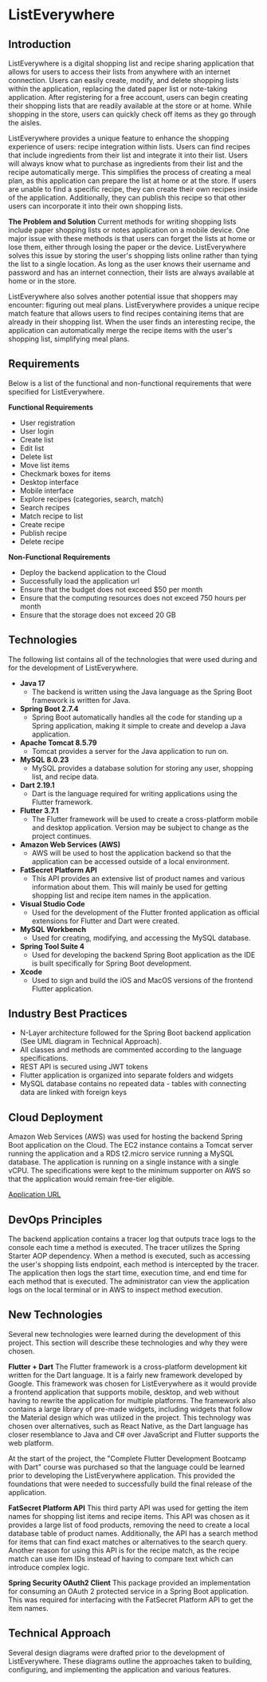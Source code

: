 # ListEverywhere

## Introduction
ListEverywhere is a digital shopping list and recipe sharing application that allows for users to access their lists from anywhere with an internet connection. Users can easily create, modify, and delete shopping lists within the application, replacing the dated paper list or note-taking application. After registering for a free account, users can begin creating their shopping lists that are readily available at the store or at home. While shopping in the store, users can quickly check off items as they go through the aisles.  
  
ListEverywhere provides a unique feature to enhance the shopping experience of users: recipe integration within lists. Users can find recipes that include ingredients from their list and integrate it into their list. Users will always know what to purchase as ingredients from their list and the recipe automatically merge. This simplifies the process of creating a meal plan, as this application can prepare the list at home or at the store. If users are unable to find a specific recipe, they can create their own recipes inside of the application. Additionally, they can publish this recipe so that other users can incorporate it into their own shopping lists.

**The Problem and Solution**
Current methods for writing shopping lists include paper shopping lists or notes application on a mobile device. One major issue with these methods is that users can forget the lists at home or lose them, either through losing the paper or the device. ListEverywhere solves this issue by storing the user's shopping lists online rather than tying the list to a single location. As long as the user knows their username and password and has an internet connection, their lists are always available at home or in the store. 

ListEverywhere also solves another potential issue that shoppers may encounter: figuring out meal plans. ListEverywhere provides a unique recipe match feature that allows users to find recipes containing items that are already in their shopping list. When the user finds an interesting recipe, the application can automatically merge the recipe items with the user's shopping list, simplifying meal plans.

## Requirements
Below is a list of the functional and non-functional requirements that were specified for ListEverywhere.

**Functional Requirements**
 - User registration
 - User login
 - Create list
 - Edit list
 - Delete list
 - Move list items
 - Checkmark boxes for items
 - Desktop interface
 - Mobile interface
 - Explore recipes (categories, search, match)
 - Search recipes
 - Match recipe to list
 - Create recipe
 - Publish recipe
 - Delete recipe

**Non-Functional Requirements**
 - Deploy the backend application to the Cloud
 - Successfully load the application url
 - Ensure that the budget does not exceed $50 per month
 - Ensure that the computing resources does not exceed 750 hours per month
 - Ensure that the storage does not exceed 20 GB

## Technologies
The following list contains all of the technologies that were used during and for the development of ListEverywhere.

 - **Java 17**
	 - The backend is written using the Java language as the Spring Boot framework is written for Java.
 - **Spring Boot 2.7.4**
	 - Spring Boot automatically handles all the code for standing up a Spring application, making it simple to create and develop a Java application.
 - **Apache Tomcat 8.5.79**
	 - Tomcat provides a server for the Java application to run on.
 - **MySQL 8.0.23**
	 - MySQL provides a database solution for storing any user, shopping list, and recipe data.
 - **Dart 2.19.1**
	 - Dart is the language required for writing applications using the Flutter framework.
 - **Flutter 3.7.1**
	 - The Flutter framework will be used to create a cross-platform mobile and desktop application. Version may be subject to change as the project continues.
 - **Amazon Web Services (AWS)**
	 - AWS will be used to host the application backend so that the application can be accessed outside of a local environment.
 - **FatSecret Platform API**
	 - This API provides an extensive list of product names and various information about them. This will mainly be used for getting shopping list and recipe item names in the application.
 - **Visual Studio Code**
	 - Used for the development of the Flutter fronted application as official extensions for Flutter and Dart were created.
 - **MySQL Workbench**
	 - Used for creating, modifying, and accessing the MySQL database.
 - **Spring Tool Suite 4**
	 - Used for developing the backend Spring Boot application as the IDE is built specifically for Spring Boot development.
 - **Xcode**
	 - Used to sign and build the iOS and MacOS versions of the frontend Flutter application.

## Industry Best Practices
- N-Layer architecture followed for the Spring Boot backend application (See UML diagram in Technical Approach).
- All classes and methods are commented according to the language specifications.
- REST API is secured using JWT tokens
- Flutter application is organized into separate folders and widgets
- MySQL database contains no repeated data - tables with connecting data are linked with foreign keys

## Cloud Deployment
Amazon Web Services (AWS) was used for hosting the backend Spring Boot application on the Cloud. The EC2 instance contains a Tomcat server running the application and a RDS t2.micro service running a MySQL database. The application is running on a single instance with a single vCPU. The specifications were kept to the minimum supporter on AWS so that the application would remain free-tier eligible.

[Application URL](http://listeverywhereapi-env.eba-nsfgxj2p.us-east-1.elasticbeanstalk.com)

## DevOps Principles
The backend application contains a tracer log that outputs trace logs to the console each time a method is executed. The tracer utilizes the Spring Starter AOP dependency. When a method is executed, such as accessing the user's shopping lists endpoint, each method is intercepted by the tracer. The application then logs the start time, execution time, and end time for each method that is executed. The administrator can view the application logs on the local terminal or in AWS to inspect method execution.

## New Technologies
Several new technologies were learned during the development of this project. This section will describe these technologies and why they were chosen.

**Flutter + Dart**
The Flutter framework is a cross-platform development kit written for the Dart language. It is a fairly new framework developed by Google. This framework was chosen for ListEverywhere as it would provide a frontend application that supports mobile, desktop, and web without having to rewrite the application for multiple platforms. The framework also contains a large library of pre-made widgets, including widgets that follow the Material design which was utilized in the project. This technology was chosen over alternatives, such as React Native, as the Dart language has closer resemblance to Java and C# over JavaScript and Flutter supports the web platform.

At the start of the project, the "Complete Flutter Development Bootcamp with Dart" course was purchased so that the language could be learned prior to developing the ListEverywhere application. This provided the foundations that were needed to successfully build the final release of the application.

**FatSecret Platform API**
This third party API was used for getting the item names for shopping list items and recipe items. This API was chosen as it provides a large list of food products, removing the need to create a local database table of product names. Additionally, the API has a search method for items that can find exact matches or alternatives to the search query. Another reason for using this API is for the recipe match, as the recipe match can use item IDs instead of having to compare text which can introduce complex logic.

**Spring Security OAuth2 Client**
This package provided an implementation for consuming an OAuth 2 protected service in a Spring Boot application. This was required for interfacing with the FatSecret Platform API to get the item names.

## Technical Approach
Several design diagrams were drafted prior to the development of ListEverywhere. These diagrams outline the approaches taken to building, configuring, and implementing the application and various features.


